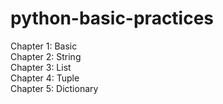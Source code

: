 # python-basic-practices

Chapter 1: Basic <br>
Chapter 2: String <br>
Chapter 3: List <br>
Chapter 4: Tuple <br>
Chapter 5: Dictionary <br>
